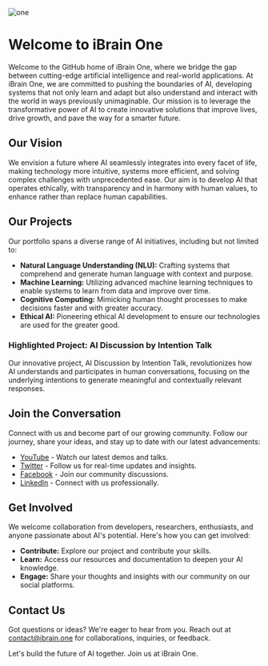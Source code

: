 ![one](https://custom-images.strikinglycdn.com/res/hrscywv4p/image/upload/c_limit,fl_lossy,h_300,w_300,f_auto,q_auto/14048086/806048_380992.png)
# Welcome to iBrain One

Welcome to the GitHub home of iBrain One, where we bridge the gap between cutting-edge artificial intelligence and real-world applications. At iBrain One, we are committed to pushing the boundaries of AI, developing systems that not only learn and adapt but also understand and interact with the world in ways previously unimaginable. Our mission is to leverage the transformative power of AI to create innovative solutions that improve lives, drive growth, and pave the way for a smarter future.

## Our Vision

We envision a future where AI seamlessly integrates into every facet of life, making technology more intuitive, systems more efficient, and solving complex challenges with unprecedented ease. Our aim is to develop AI that operates ethically, with transparency and in harmony with human values, to enhance rather than replace human capabilities.

## Our Projects

Our portfolio spans a diverse range of AI initiatives, including but not limited to:

- **Natural Language Understanding (NLU):** Crafting systems that comprehend and generate human language with context and purpose.
- **Machine Learning:** Utilizing advanced machine learning techniques to enable systems to learn from data and improve over time.
- **Cognitive Computing:** Mimicking human thought processes to make decisions faster and with greater accuracy.
- **Ethical AI:** Pioneering ethical AI development to ensure our technologies are used for the greater good.

### Highlighted Project: AI Discussion by Intention Talk

Our innovative project, AI Discussion by Intention Talk, revolutionizes how AI understands and participates in human conversations, focusing on the underlying intentions to generate meaningful and contextually relevant responses.

## Join the Conversation

Connect with us and become part of our growing community. Follow our journey, share your ideas, and stay up to date with our latest advancements:

- [YouTube](https://www.youtube.com/@ibrainone) - Watch our latest demos and talks.
- [Twitter](https://twitter.com/InfinisoftI) - Follow us for real-time updates and insights.
- [Facebook](https://www.facebook.com/ibrain2u) - Join our community discussions.
- [LinkedIn](https://www.linkedin.com/company/infinisoft-inc) - Connect with us professionally.

## Get Involved

We welcome collaboration from developers, researchers, enthusiasts, and anyone passionate about AI's potential. Here's how you can get involved:

- **Contribute:** Explore our project and contribute your skills.
- **Learn:** Access our resources and documentation to deepen your AI knowledge.
- **Engage:** Share your thoughts and insights with our community on our social platforms.

## Contact Us

Got questions or ideas? We're eager to hear from you. Reach out at [contact@ibrain.one](mailto:info@ibrain.one) for collaborations, inquiries, or feedback.

Let's build the future of AI together. Join us at iBrain One.
